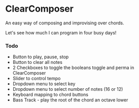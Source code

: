 # ClearComposer
An easy way of composing and improvising over chords.

Let's see how much I can program in four busy days!

### Todo
* Button to play, pause, stop
* Button to clear all notes
* 2 Checkboxes to toggle the booleans toggle and perma in ClearComposer
* Slider to control tempo
* Dropdown menu to select key
* Dropdown menu to select number of notes (16 or 12)
* Keyboard mapping to chord buttons
* Bass Track - play the root of the chord an octave lower
